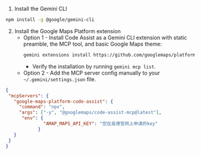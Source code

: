 1. Install the Gemini CLI
```bash
npm install -g @google/gemini-cli
```
2. Install the Google Maps Platform extension
    * Option 1 - Install Code Assist as a Gemini CLI extension with static preamble, the MCP tool, and basic Google Maps theme:
        ```bash
        gemini extensions install https://github.com/googlemaps/platform-ai.git
        ```
      * Verify the installation by running `gemini mcp list`.
    * Option 2 - Add the MCP server config manually to your `~/.gemini/settings.json` file.

```json
{
 "mcpServers": {
   "google-maps-platform-code-assist": {
     "command": "npx",
     "args": ["-y", "@googlemaps/code-assist-mcp@latest"],
      "env": {
              "AMAP_MAPS_API_KEY": "您在高德官网上申请的key"
            }
   }
 }
}
```
